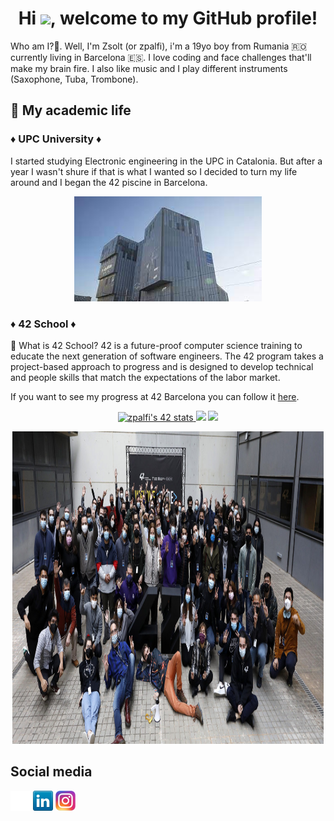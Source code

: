 <h1 align="center">Hi  <img src="https://media.giphy.com/media/hvRJCLFzcasrR4ia7z/giphy.gif" width="30px">, welcome to my GitHub profile!</h1>

Who am I?🤨. Well, I'm Zsolt (or zpalfi), i'm a 19yo boy from Rumania 🇷🇴 currently living in Barcelona 🇪🇸. I love coding and face challenges that'll make my brain fire. I also like music and I play different instruments (Saxophone, Tuba, Trombone).

## 📖 My academic life

### ♦️ UPC University ♦️

I started studying Electronic engineering in the UPC in Catalonia. But after a year I wasn't shure if that is what I wanted so I decided to turn my life around and I began the 42 piscine in Barcelona.

<p align="center"> 
  <img src="./img/upc.jpg" />
</p>

### ♦️ 42 School ♦️

🤨 What is 42 School? 42 is a future-proof computer science training to educate the next generation of software engineers. The 42 program takes a project-based approach to progress and is designed to develop technical and people skills that match the expectations of the labor market.

If you want to see my progress at 42 Barcelona you can follow it [here](https://github.com/zpalfi42/42_Cursus_zpalfi).

<p align="center">
  <a href="https://github.com/JaeSeoKim/badge42" float="left">
    <img src="https://badge42.vercel.app/api/v2/cl1m0wi80015909joz0fklxrz/stats?cursusId=21&coalitionId=206" alt="zpalfi's 42 stats" width="35%"/>
  </a>
  <a float="left">
    <img src="https://github-readme-stats.vercel.app/api?username=zpalfi42&show_icons=true&theme=chartreuse-dark" width="35%"/>
  </a>
  <a float="left">
    <img src="https://github-readme-stats.vercel.app/api/top-langs/?username=zpalfi42&layout=compact&theme=chartreuse-dark" width="29%"/>
  </a>
</p>

<p align="center"> 
  <img src="./img/42-img.jpg" width="99%" height="500px"/>
</p>

## Social media

[![GitHub](img/githuub.png)](https://github.com/zpalfi42)
[![LinkedIn](img/linkedin.png)](https://www.linkedin.com/in/zsolt-palfi-751b0922b/)
[![Instagram](img/instagram.png)](https://www.instagram.com/_zsoltpalfi_/)
